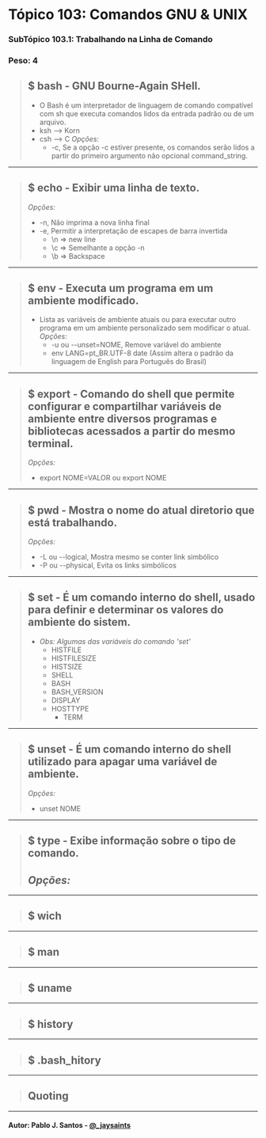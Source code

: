 # Tópico 103: Comandos GNU & UNIX
### SubTópico 103.1: Trabalhando na Linha de Comando
### Peso: 4

> ## $ bash - GNU Bourne-Again SHell.
> - O Bash é um interpretador de linguagem de comando compatível com sh que executa comandos lidos da entrada padrão ou de um arquivo.
> - ksh --> Korn
> - csh --> C
> _Opções:_
> 	- -c, Se a opção -c estiver presente, os comandos serão lidos a partir do primeiro argumento não opcional command_string. 

______


> ## $ echo - Exibir uma linha de texto.
> _Opções:_
> 	- -n, Não imprima a nova linha final 
> 	- -e, Permitir a interpretação de escapes de barra invertida 
>		- \n => new line
>		- \c => Semelhante a opção -n
>		- \b => Backspace

______


> ## $ env - Executa um programa em um ambiente modificado.
> - Lista as variáveis de ambiente atuais ou para executar outro programa em um ambiente personalizado sem modificar o atual.
> _Opções:_
> 	- -u ou --unset=NOME, Remove variável do ambiente	
> 	- env LANG=pt_BR.UTF-8 date (Assim altera o padrão da linguagem de English para Português do Brasil)
______


> ## $ export - Comando do shell que permite configurar e compartilhar variáveis de ambiente entre diversos programas e bibliotecas acessados a partir do mesmo terminal.
> _Opções:_
>	 - export NOME=VALOR ou export NOME

______


> ## $ pwd - Mostra o nome do atual diretorio que está trabalhando.
> _Opções:_
>	 - -L ou --logical, Mostra mesmo se conter link simbólico 
>	 - -P ou --physical, Evita os links simbólicos

______


> ## $ set - É um comando interno do shell, usado para definir e determinar os valores do ambiente do sistem.
> - _Obs: Algumas das variáveis do comando 'set'_
>	  - HISTFILE
>	  - HISTFILESIZE
>	  - HISTSIZE
>	  - SHELL
>	  - BASH
>	  - BASH_VERSION
>	  - DISPLAY
> 	- HOSTTYPE
>	  - TERM
______

> ## $ unset - É um comando interno do shell utilizado para apagar uma variável de ambiente.
> _Opções:_
> 	- unset NOME
______

> ## $ type - Exibe informação sobre o tipo de comando.
> _Opções:_
> - 
______

> ## $ wich
______

> ## $ man
______

> ## $ uname
______

> ## $ history
______

> ## $ .bash_hitory
______

> ## Quoting


______

#### Autor: Pablo J. Santos - [@_jaysaints](#code)
